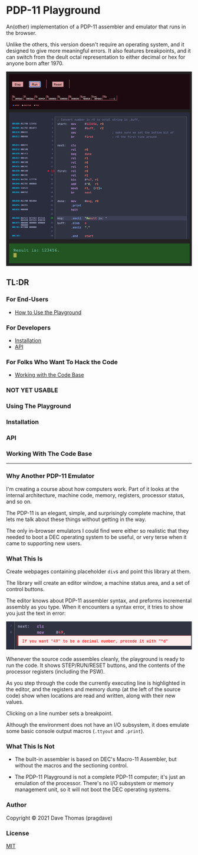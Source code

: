 # PDP-11 Playground

An(other) implementation of a PDP-11 assembler and emulator that runs in the browser.

Unlike the others, this version doesn't require an operating system, and it
designed to give more meaningful errors. It also features breakpoints, and it
can switch from the deult octal representation to either decimal or hex for
anyone born after 1970.

<img src="./gh-assets/pdp-playground-sample.png" alt="Example of the playground
in use, showing the machine state, the code (both source and assembled binary),
and the console output."/>

## TL:DR

### For End-Users

* [How to Use the Playground](#using-the-playground)

### For Developers

* [Installation](#installation)
* [API](#API)

### For Folks Who Want To Hack the Code

* [Working with the Code Base](#working-with-the-code-base)


### NOT YET USABLE

### Using The Playground
### Installation
### API
### Working With The Code Base
----

### Why Another PDP-11 Emulator

I'm creating a course about how computers work. Part of it looks at the internal
architecture, machine code, memory, registers, processor status, and so on.

The PDP-11 is an elegant, simple, and surprisingly complete machine, that lets
me talk about these things without getting in the way.

The only in-browser emulators I could find were either so realistic that they
needed to boot a DEC operating system to be useful, or very terse when it came
to supporting new users.

### What This Is

Create webpages containing placeholder `div`s and point this library at them.

The library will create an editor window, a machine status area, and a set of
control buttons.

The editor knows about PDP-11 assembler syntax, and preforms incremental
assembly as you type. When it encounters a syntax error, it tries to show you
just the text in error:

<img src="gh-assets/sample-error.png" alt="How the assembler reports a syntax
error"/>

Whenever the source code assembles cleanly, the playground is ready to run the
code. It shows STEP/RUN/RESET buttons, and the contents of the processor
registers (including the PSW).

As you step through the code the currently executing line is highlighted in the
editor, and the registers and memory dump (at the left of the source code) show
when locations are read and written, along with their new values.

Clicking on a line number sets a breakpoint.

Although the environment does not have an I/O subsystem, it does emulate some
basic console output macros (`.ttyout` and `.print`).


### What This Is Not

* The built-in assembler is based on DEC's Macro-11 Assembler, but without the
macros and the sectioning control.

* The PDP-11 Playground is not a complete PDP-11 computer; it's just an
  emulation of the processor. There's no I/O subsystem or memory management
  unit, so it will not boot the DEC operating systems.


### Author

Copyright © 2021 Dave Thomas (pragdave)

### License

[MIT](./LICENSE.md)



